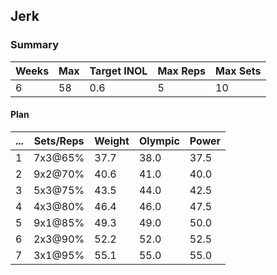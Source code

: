 ## Jerk

### Summary

Weeks | Max | Target INOL | Max Reps | Max Sets
--- | --- | --- | --- | ---
6 | 58 | 0.6 | 5 | 10

#### Plan

 ... | Sets/Reps | Weight | Olympic | Power
--- | --- | --- | --- | ---
1 | 7x3@65% | 37.7 | 38.0 | 37.5
2 | 9x2@70% | 40.6 | 41.0 | 40.0
3 | 5x3@75% | 43.5 | 44.0 | 42.5
4 | 4x3@80% | 46.4 | 46.0 | 47.5
5 | 9x1@85% | 49.3 | 49.0 | 50.0
6 | 2x3@90% | 52.2 | 52.0 | 52.5
7 | 3x1@95% | 55.1 | 55.0 | 55.0


